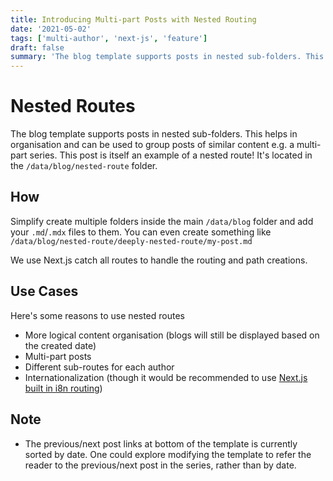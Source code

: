 ```yaml
---
title: Introducing Multi-part Posts with Nested Routing
date: '2021-05-02'
tags: ['multi-author', 'next-js', 'feature']
draft: false
summary: 'The blog template supports posts in nested sub-folders. This can be used to group posts of similar content e.g. a multi-part course. This post is itself an example of a nested route!'
---
```


# Nested Routes

The blog template supports posts in nested sub-folders. This helps in organisation and can be used to group posts of similar content e.g. a multi-part series. This post is itself an example of a nested route! It's located in the `/data/blog/nested-route` folder.

## How

Simplify create multiple folders inside the main `/data/blog` folder and add your `.md`/`.mdx` files to them. You can even create something like `/data/blog/nested-route/deeply-nested-route/my-post.md`

We use Next.js catch all routes to handle the routing and path creations.

## Use Cases

Here's some reasons to use nested routes

-   More logical content organisation (blogs will still be displayed based on the created date)
-   Multi-part posts
-   Different sub-routes for each author
-   Internationalization (though it would be recommended to use [Next.js built in i8n routing](https://nextjs.org/docs/advanced-features/i18n-routing))

## Note

-   The previous/next post links at bottom of the template is currently sorted by date. One could explore modifying the template to refer the reader to the previous/next post in the series, rather than by date.
